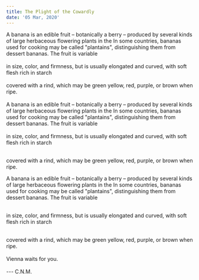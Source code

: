 ```yaml
--- 
title: The Plight of the Cowardly
date: '05 Mar, 2020'
--- 
```

A banana is an edible fruit – botanically a berry – produced by several kinds of large herbaceous flowering plants in the In some countries, bananas used for cooking may be called "plantains", distinguishing them from dessert bananas. The fruit is variable  
<br>
in size, color, and firmness, but is usually elongated and curved, with soft flesh rich in starch  
<br>
covered with a rind, which may be green yellow, red, purple, or brown when ripe.  
<br>
A banana is an edible fruit – botanically a berry – produced by several kinds of large herbaceous flowering plants in the In some countries, bananas used for cooking may be called "plantains", distinguishing them from dessert bananas. The fruit is variable  
<br>
in size, color, and firmness, but is usually elongated and curved, with soft flesh rich in starch  
<br>  

covered with a rind, which may be green yellow, red, purple, or brown when ripe.

A banana is an edible fruit – botanically a berry – produced by several kinds of large herbaceous flowering plants in the In some countries, bananas used for cooking may be called "plantains", distinguishing them from dessert bananas. The fruit is variable  
<br>

in size, color, and firmness, but is usually elongated and curved, with soft flesh rich in starch  
<br>  

covered with a rind, which may be green yellow, red, purple, or brown when ripe.  
<br>
Vienna waits for you.  
<br>
--- C.N.M.